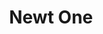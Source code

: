 ---
title:   Newt One
studio:  DevNAri
release: 2018-02-14 
img:     games/newt-one-alt.jpg
url:     devnari.com
status:  finished
tags:  # genre: mmo, action, rpg, strategy, computer, steam, ps4
  - computer
  - super-cute
  - platformer
  - steam
---